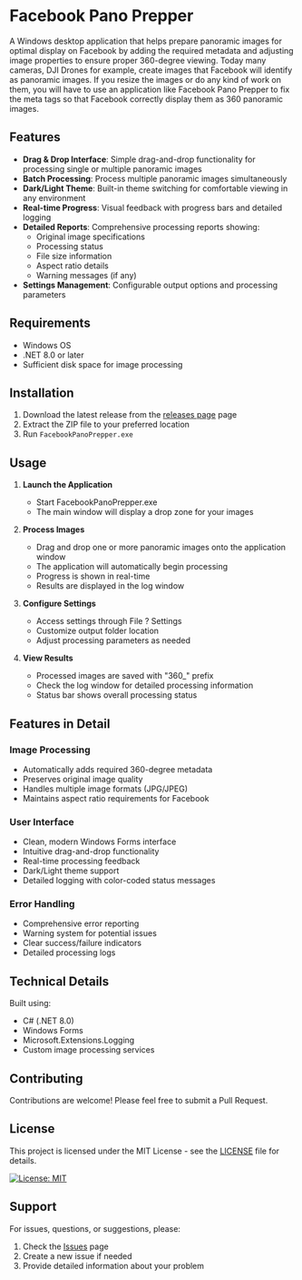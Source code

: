 # Facebook Pano Prepper

A Windows desktop application that helps prepare panoramic images for optimal display on Facebook by adding the required metadata and adjusting image properties to ensure proper 360-degree viewing. Today many cameras, DJI Drones for example, create images that Facebook will identify as panoramic images. If you resize the images or do any kind of work on them, you will have to use an application like Facebook Pano Prepper to fix the meta tags so that Facebook correctly display them as 360 panoramic images.

## Features

- **Drag & Drop Interface**: Simple drag-and-drop functionality for processing single or multiple panoramic images
- **Batch Processing**: Process multiple panoramic images simultaneously
- **Dark/Light Theme**: Built-in theme switching for comfortable viewing in any environment
- **Real-time Progress**: Visual feedback with progress bars and detailed logging
- **Detailed Reports**: Comprehensive processing reports showing:
  - Original image specifications
  - Processing status
  - File size information
  - Aspect ratio details
  - Warning messages (if any)
- **Settings Management**: Configurable output options and processing parameters

## Requirements

- Windows OS
- .NET 8.0 or later
- Sufficient disk space for image processing

## Installation

1. Download the latest release from the [releases page](https://github.com/username/FacebookPanoPrepper/releases/latest) page
2. Extract the ZIP file to your preferred location
3. Run `FacebookPanoPrepper.exe`

## Usage

1. **Launch the Application**
   - Start FacebookPanoPrepper.exe
   - The main window will display a drop zone for your images

2. **Process Images**
   - Drag and drop one or more panoramic images onto the application window
   - The application will automatically begin processing
   - Progress is shown in real-time
   - Results are displayed in the log window

3. **Configure Settings**
   - Access settings through File ? Settings
   - Customize output folder location
   - Adjust processing parameters as needed

4. **View Results**
   - Processed images are saved with "360_" prefix
   - Check the log window for detailed processing information
   - Status bar shows overall processing status

## Features in Detail

### Image Processing
- Automatically adds required 360-degree metadata
- Preserves original image quality
- Handles multiple image formats (JPG/JPEG)
- Maintains aspect ratio requirements for Facebook

### User Interface
- Clean, modern Windows Forms interface
- Intuitive drag-and-drop functionality
- Real-time processing feedback
- Dark/Light theme support
- Detailed logging with color-coded status messages

### Error Handling
- Comprehensive error reporting
- Warning system for potential issues
- Clear success/failure indicators
- Detailed processing logs

## Technical Details

Built using:
- C# (.NET 8.0)
- Windows Forms
- Microsoft.Extensions.Logging
- Custom image processing services

## Contributing

Contributions are welcome! Please feel free to submit a Pull Request.

## License

This project is licensed under the MIT License - see the [LICENSE](LICENSE) file for details.

[![License: MIT](https://img.shields.io/badge/License-MIT-yellow.svg)](https://opensource.org/licenses/MIT)

## Support

For issues, questions, or suggestions, please:
1. Check the [Issues](link-to-issues) page
2. Create a new issue if needed
3. Provide detailed information about your problem
